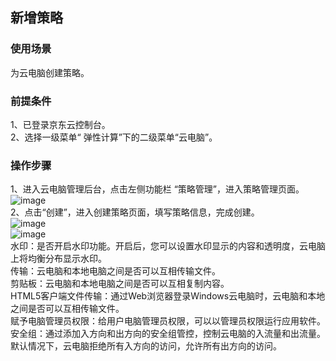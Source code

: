 ## 新增策略
### 使用场景
为云电脑创建策略。<br>
### 前提条件
1、已登录京东云控制台。<br>
2、选择一级菜单“ 弹性计算”下的二级菜单“云电脑”。<br>
### 操作步骤
1、进入云电脑管理后台，点击左侧功能栏  “策略管理”，进入策略管理页面。<br>
![image](https://user-images.githubusercontent.com/103625856/172797242-0818a776-af32-4fbe-90cb-a538cc3c4996.png)<br>
2、点击“创建”，进入创建策略页面，填写策略信息，完成创建。<br>
![image](https://user-images.githubusercontent.com/103625856/172798643-a7aafc39-44e6-4aca-bacb-d05901b04b11.png)<br>
![image](https://user-images.githubusercontent.com/103625856/172799094-0dde014d-dd4b-45a7-b301-f612f98c200d.png)<br>
水印：是否开启水印功能。开启后，您可以设置水印显示的内容和透明度，云电脑上将均衡分布显示水印。<br>
传输：云电脑和本地电脑之间是否可以互相传输文件。<br>
剪贴板：云电脑和本地电脑之间是否可以互相复制内容。<br>
HTML5客户端文件传输：通过Web浏览器登录Windows云电脑时，云电脑和本地之间是否可以互相传输文件。<br>
赋予电脑管理员权限：给用户电脑管理员权限，可以以管理员权限运行应用软件。<br>
安全组：通过添加入方向和出方向的安全组管控，控制云电脑的入流量和出流量。默认情况下，云电脑拒绝所有入方向的访问，允许所有出方向的访问。<br>





